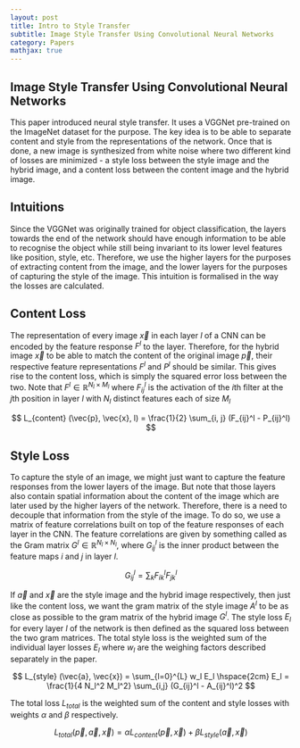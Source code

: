```yaml
---
layout: post
title: Intro to Style Transfer
subtitle: Image Style Transfer Using Convolutional Neural Networks
category: Papers
mathjax: true
---
```

## Image Style Transfer Using Convolutional Neural Networks

This paper introduced neural style transfer. It uses a VGGNet pre-trained on the ImageNet dataset for the purpose. The key idea is to be able to separate content and style from the representations of the network. Once that is done, a new image is synthesized from white noise where two different kind of losses are minimized - a style loss between the style image and the hybrid image, and a content loss between the content image and the hybrid image.

## Intuitions

Since the VGGNet was originally trained for object classification, the layers towards the end of the network should have enough information to be able to recognise the object while still being invariant to its lower level features like position, style, etc. Therefore, we use the higher layers for the purposes of extracting content from the image, and the lower layers for the purposes of capturing the style of the image. This intuition is formalised in the way the losses are calculated.

## Content Loss

The representation of every image $\vec{x}$ in each layer $l$ of a CNN can be encoded by the feature response $F^l$ to the layer. Therefore, for the hybrid image $\vec{x}$ to be able to match the content of the original image $\vec{p}$, their respective feature representations $F^l$ and $P^l$ should be similar. This gives rise to the content loss, which is simply the squared error loss between the two. Note that $F^l \in \mathbb{R}^{N_l \times M_l}$ where $F_{ij}^{l}$ is the activation of the $i$th filter at the $j$th position in layer $l$ with $N_l$ distinct features each of size $M_l$

$$ L_{content} (\vec{p}, \vec{x}, l) = \frac{1}{2} \sum_{i, j} (F_{ij}^l - P_{ij}^l) $$

## Style Loss

To capture the style of an image, we might just want to capture the feature responses from the lower layers of the image. But note that those layers also contain spatial information about the content of the image which are later used by the higher layers of the network. Therefore, there is a need to decouple that information from the style of the image. To do so, we use a matrix of feature correlations built on top of the feature responses of each layer in the CNN. The feature correlations are given by something called as the Gram matrix $G^l \in \mathbb{R}^{N_l \times N_l}$, where $G_{ij}^l$ is the inner product between the feature maps $i$ and $j$ in layer $l$. 

$$
G_{ij}^l = \sum_k F_{ik}^l F_{jk}^l
$$

If $\vec{a}$ and $\vec{x}$ are the style image and the hybrid image respectively, then just like the content loss, we want the gram matrix of the style image $A^l$ to be as close as possible to the gram matrix of the hybrid image $G^l$. The style loss $E_l$ for every layer $l$ of the network is then defined as the squared loss between the two gram matrices. The total style loss is the weighted sum of the individual layer losses $E_l$ where $w_l$ are the weighing factors described separately in the paper.

$$
L_{style} (\vec{a}, \vec{x}) = \sum_{l=0}^{L} w_l E_l
\hspace{2cm}
E_l = \frac{1}{4 N_l^2 M_l^2} \sum_{i,j} (G_{ij}^l - A_{ij}^l)^2
$$

The total loss $L_{total}$ is the weighted sum of the content and style losses with weights $\alpha$ and $\beta$ respectively.

$$
L_{total} (\vec{p}, \vec{a}, \vec{x}) = \alpha L_{content} (\vec{p}, \vec{x}) + \beta L_{style} (\vec{a}, \vec{x})
$$